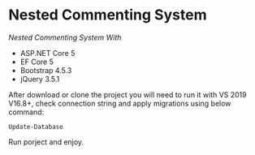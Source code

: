 # Nested Commenting System

*Nested Commenting System With*
* ASP.NET Core 5 
* EF Core 5
* Bootstrap 4.5.3
* jQuery 3.5.1

After download or clone the project you will need to run it with VS 2019 V16.8+, check connection string and apply migrations using below command:

```
Update-Database
```

Run porject and enjoy.
